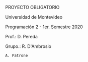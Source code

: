 PROYECTO OBLIGATORIO	

Universidad de Montevideo
	
Programación 2 - 1er. Semestre 2020

Prof.: D. Pereda

 Grupo.:  R. D'Ambrosio		
 
	A. Patrone
